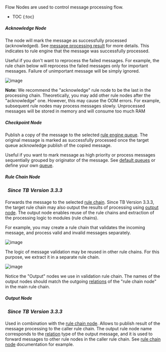 
Flow Nodes are used to control message processing flow.

* TOC
{:toc}

##### Acknowledge Node

The node will mark the message as successfully processed (acknowledged). See [message processing result](/docs/{{docsPrefix}}user-guide/rule-engine-2-0/overview/#message-processing-result) for more details. 
This indicates to rule engine that the message was successfully processed.

Useful if you don't want to reprocess the failed messages. 
For example, the rule chain below will reprocess the failed messages only for important messages. 
Failure of unimportant message will be simply ignored. 

![image](https://img.tbqa.cloud/user-guide/rule-engine-2-0/nodes/acknowledge-failed.png)

**Note:** We recommend the "acknowledge" rule node to be the last in the processing chain.
Theoretically, you may add other rule nodes after the "acknowledge" one. However, this may cause the OOM errors. 
For example, subsequent rule nodes may process messages slowly. Unprocessed messages will be stored in memory and will consume too much RAM  

##### Checkpoint Node

Publish a copy of the message to the selected [rule engine queue](/docs/{{docsPrefix}}user-guide/rule-engine-2-5/queues/).
The original message is marked as successfully processed once the target queue acknowledge publish of the copied message. 

Useful if you want to mark message as high priority or process messages sequentially grouped by originator of the message. 
See [default queues](/docs/{{docsPrefix}}user-guide/rule-engine-2-5/queues/#default-queues) or define your own [queue](/docs/{{docsPrefix}}user-guide/rule-engine-2-5/queues/). 

##### Rule Chain Node

<table  style="width:250px;">
   <thead>
     <tr>
	 <td style="text-align: center"><strong><em>Since TB Version 3.3.3</em></strong></td>
     </tr>
   </thead>
</table> 

Forwards the message to the selected [rule chain](/docs/{{docsPrefix}}user-guide/rule-engine-2-0/overview/#rule-chain).
Since TB Version 3.3.3, the target rule chain may also output the results of processing using [output node](#output-node). 
The output node enables reuse of the rule chains and extraction of the processing logic to modules (rule chains).

For example, you may create a rule chain that validates the incoming message, and process valid and invalid messages separately.

![image](https://img.tbqa.cloud/user-guide/rule-engine-2-0/nodes/rule-chain-node-main.png)

The logic of message validation may be reused in other rule chains. For this purpose, we extract it in a separate rule chain.

![image](https://img.tbqa.cloud/user-guide/rule-engine-2-0/nodes/rule-chain-node-inner.png)

Notice the "Output" nodes we use in validation rule chain. 
The names of the output nodes should match the outgoing [relations](/docs/{{docsPrefix}}user-guide/rule-engine-2-0/overview/#rule-node-connection) of the "rule chain node" in the main rule chain.

##### Output Node

<table  style="width:250px;">
   <thead>
     <tr>
	 <td style="text-align: center"><strong><em>Since TB Version 3.3.3</em></strong></td>
     </tr>
   </thead>
</table> 

Used in combination with the [rule chain node](#rule-chain-node). Allows to publish result of the message processing to the caller rule chain. 
The output rule node name corresponds to the [relation](/docs/{{docsPrefix}}user-guide/rule-engine-2-0/overview/#rule-node-connection) type of the output message,
and it is used to forward messages to other rule nodes in the caller rule chain.
See [rule chain node](#rule-chain-node) documentation for example.